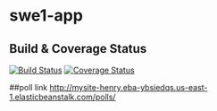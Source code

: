 # swe1-app
## Build & Coverage Status

[![Build Status](https://app.travis-ci.com/07653/SWE-HW2.svg?token=v43vesJbM6yyKKbT8Dxe&branch=main)](https://app.travis-ci.com/07653/SWE-HW2)
[![Coverage Status](https://coveralls.io/repos/github/07653/SWE-HW2/badge.svg?branch=main)](https://coveralls.io/github/07653/SWE-HW2?branch=main)

##poll link
http://mysite-henry.eba-ybsiedqs.us-east-1.elasticbeanstalk.com/polls/


